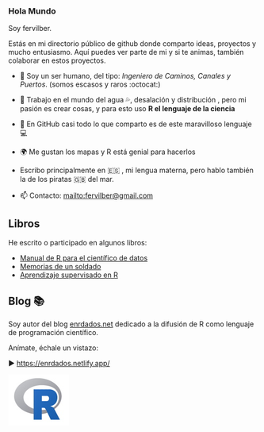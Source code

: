 ### Hola Mundo
Soy fervilber.

Estás en mi directorio público de github donde comparto ideas, proyectos y mucho entusiasmo.
Aquí puedes ver parte de mi y si te animas, también colaborar en estos proyectos.

-  :runner: Soy un ser humano, del tipo: *Ingeniero de Caminos, Canales y Puertos*. (somos escasos y raros  :octocat:)
- 🔭 Trabajo en el mundo del agua  :sweat_drops:, desalación y distribución , pero mi pasión es crear cosas, y para esto uso **R el lenguaje de la ciencia**
- 👯 En GitHub casi todo lo que comparto es de este maravilloso lenguaje :computer:
- :earth_africa: Me gustan los mapas y R está genial para hacerlos  
- Escribo principalmente en  :es: , mi lengua materna, pero hablo también la de los piratas :gb: del mar.
 
- 📫 Contacto: <mailto:fervilber@gmail.com>

## Libros

He escrito o participado en algunos libros:
 - [Manual de R para el científico de datos](https://drive.google.com/open?id=1EoLm-rqr5eikmpodb90uIGyju6E1jBjZ)
 - [Memorias de un soldado](https://www.bubok.es/libros/266691/Memorias-de-un-soldado-1919-24)
 - [Aprendizaje supervisado en R](https://fervilber.github.io/Aprendizaje-supervisado-en-R/)

## Blog 📚

Soy autor del blog [enrdados.net](https://enrdados.netlify.app/) dedicado a la difusión de R como lenguaje de programación científico.

Anímate, échale un vistazo:

▶️ https://enrdados.netlify.app/

![rlogo](logoR1.jpg)
